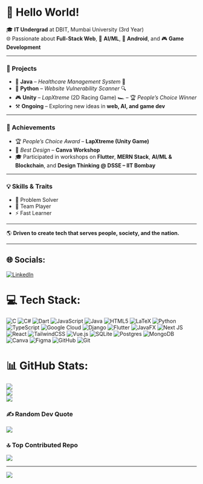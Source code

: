 # 💫 Hello World!

🎓 **IT Undergrad** at DBIT, Mumbai University (3rd Year)  
🌐 Passionate about **Full-Stack Web**, 🤖 **AI/ML**, 📱 **Android**, and 🎮 **Game Development**

---

### 💼 Projects
- 🍵 **Java** – *Healthcare Management System* 🏥  
- 🐍 **Python** – *Website Vulnerability Scanner* 🔍  
- 🎮 **Unity** – *LapXtreme* (2D Racing Game) 🏎️ – 🏆 *People’s Choice Winner*  
- ⚒️ **Ongoing** – Exploring new ideas in **web, AI, and game dev**

---

### 🏅 Achievements
- 🏆 *People’s Choice Award* – **LapXtreme (Unity Game)**  
- 🎨 *Best Design* – **Canva Workshop**  
- 🎓 Participated in workshops on **Flutter**, **MERN Stack**, **AI/ML & Blockchain**, and **Design Thinking @ DSSE – IIT Bombay**

---

### 💡 Skills & Traits
- 🧠 Problem Solver  
- 🤝 Team Player  
- ⚡ Fast Learner  

---

🌎 **Driven to create tech that serves people, society, and the nation.**

---

## 🌐 Socials:
[![LinkedIn](https://img.shields.io/badge/LinkedIn-%230077B5.svg?logo=linkedin&logoColor=white)](https://www.linkedin.com/in/pranit-chiman-223899331/) 

# 💻 Tech Stack:
![C](https://img.shields.io/badge/c-%2300599C.svg?style=flat&logo=c&logoColor=white) ![C#](https://img.shields.io/badge/c%23-%23239120.svg?style=flat&logo=csharp&logoColor=white) ![Dart](https://img.shields.io/badge/dart-%230175C2.svg?style=flat&logo=dart&logoColor=white) ![JavaScript](https://img.shields.io/badge/javascript-%23323330.svg?style=flat&logo=javascript&logoColor=%23F7DF1E) ![Java](https://img.shields.io/badge/java-%23ED8B00.svg?style=flat&logo=openjdk&logoColor=white) ![HTML5](https://img.shields.io/badge/html5-%23E34F26.svg?style=flat&logo=html5&logoColor=white) ![LaTeX](https://img.shields.io/badge/latex-%23008080.svg?style=flat&logo=latex&logoColor=white) ![Python](https://img.shields.io/badge/python-3670A0?style=flat&logo=python&logoColor=ffdd54) ![TypeScript](https://img.shields.io/badge/typescript-%23007ACC.svg?style=flat&logo=typescript&logoColor=white) ![Google Cloud](https://img.shields.io/badge/GoogleCloud-%234285F4.svg?style=flat&logo=google-cloud&logoColor=white) ![Django](https://img.shields.io/badge/django-%23092E20.svg?style=flat&logo=django&logoColor=white) ![Flutter](https://img.shields.io/badge/Flutter-%2302569B.svg?style=flat&logo=Flutter&logoColor=white) ![JavaFX](https://img.shields.io/badge/javafx-%23FF0000.svg?style=flat&logo=javafx&logoColor=white) ![Next JS](https://img.shields.io/badge/Next-black?style=flat&logo=next.js&logoColor=white) ![React](https://img.shields.io/badge/react-%2320232a.svg?style=flat&logo=react&logoColor=%2361DAFB) ![TailwindCSS](https://img.shields.io/badge/tailwindcss-%2338B2AC.svg?style=flat&logo=tailwind-css&logoColor=white) ![Vue.js](https://img.shields.io/badge/vue.js-%2335495e.svg?style=flat&logo=vuedotjs&logoColor=%234FC08D) ![SQLite](https://img.shields.io/badge/sqlite-%2307405e.svg?style=flat&logo=sqlite&logoColor=white) ![Postgres](https://img.shields.io/badge/postgres-%23316192.svg?style=flat&logo=postgresql&logoColor=white) ![MongoDB](https://img.shields.io/badge/MongoDB-%234ea94b.svg?style=flat&logo=mongodb&logoColor=white) ![Canva](https://img.shields.io/badge/Canva-%2300C4CC.svg?style=flat&logo=Canva&logoColor=white) ![Figma](https://img.shields.io/badge/figma-%23F24E1E.svg?style=flat&logo=figma&logoColor=white) ![GitHub](https://img.shields.io/badge/github-%23121011.svg?style=flat&logo=github&logoColor=white) ![Git](https://img.shields.io/badge/git-%23F05033.svg?style=flat&logo=git&logoColor=white)
# 📊 GitHub Stats:
![](https://github-readme-stats.vercel.app/api?username=Pranit-DC&theme=merko&hide_border=false&include_all_commits=true&count_private=false)<br/>
![](https://nirzak-streak-stats.vercel.app/?user=Pranit-DC&theme=merko&hide_border=false)<br/>
![](https://github-readme-stats.vercel.app/api/top-langs/?username=Pranit-DC&theme=merko&hide_border=false&include_all_commits=true&count_private=false&layout=compact)

### ✍️ Random Dev Quote
![](https://quotes-github-readme.vercel.app/api?type=vetical&theme=merko)

### 🔝 Top Contributed Repo
![](https://github-contributor-stats.vercel.app/api?username=Pranit-DC&limit=5&theme=merko&combine_all_yearly_contributions=true)

---
[![](https://visitcount.itsvg.in/api?id=Pranit-DC&icon=5&color=0)](https://visitcount.itsvg.in)

<!-- Proudly created with GPRM ( https://gprm.itsvg.in ) -->
